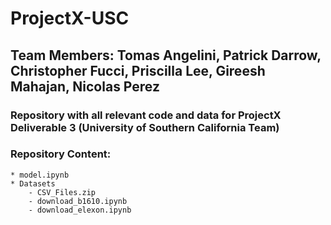 # ProjectX-USC

## Team Members: Tomas Angelini, Patrick Darrow, Christopher Fucci, Priscilla Lee, Gireesh Mahajan, Nicolas Perez 

### Repository with all relevant code and data for ProjectX Deliverable 3 (University of Southern California Team)

### Repository Content:
    * model.ipynb
    * Datasets
        - CSV_Files.zip
        - download_b1610.ipynb
        - download_elexon.ipynb

